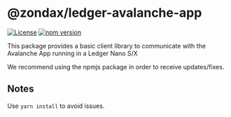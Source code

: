 # @zondax/ledger-avalanche-app

[![License](https://img.shields.io/badge/License-Apache%202.0-blue.svg)](https://opensource.org/licenses/Apache-2.0)
[![npm version](https://badge.fury.io/js/%40zondax%2Fledger-avalanche-app.svg)](https://badge.fury.io/js/%40zondax%2Fledger-avalanche-app)

This package provides a basic client library to communicate with the Avalanche App running in a Ledger Nano S/X

We recommend using the npmjs package in order to receive updates/fixes.

## Notes

Use `yarn install` to avoid issues.
